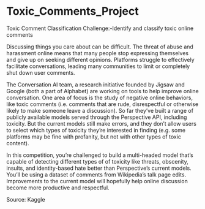 # Toxic_Comments_Project
Toxic Comment Classification Challenge:-Identify and classify toxic online comments

Discussing things you care about can be difficult. The threat of abuse and harassment online means that many people stop expressing themselves and give up on seeking different opinions. Platforms struggle to effectively facilitate conversations, leading many communities to limit or completely shut down user comments.

The Conversation AI team, a research initiative founded by Jigsaw and Google (both a part of Alphabet) are working on tools to help improve online conversation. One area of focus is the study of negative online behaviors, like toxic comments (i.e. comments that are rude, disrespectful or otherwise likely to make someone leave a discussion).
So far they’ve built a range of publicly available models served through the Perspective API, including toxicity. But the current models still make errors, 
and they don’t allow users to select which types of toxicity they’re interested in finding (e.g. some platforms may be fine with profanity, 
but not with other types of toxic content).

In this competition, you’re challenged to build a multi-headed model that’s capable of detecting different types of of toxicity like threats, obscenity, insults, 
and identity-based hate better than Perspective’s current models. 
You’ll be using a dataset of comments from Wikipedia’s talk page edits. 
Improvements to the current model will hopefully help online discussion become more productive and respectful.

Source: Kaggle
